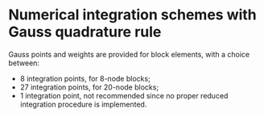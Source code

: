 # Numerical integration schemes with Gauss quadrature rule

Gauss points and weights are provided for block elements, with a choice between:
- 8 integration points, for 8-node blocks;
- 27 integration points, for 20-node blocks;
- 1 integration point, not recommended since no proper reduced integration procedure is implemented.
